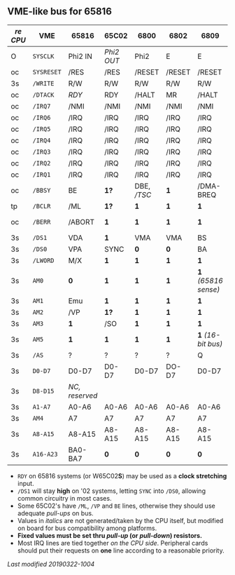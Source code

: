 ## VME-like bus for 65816

_re CPU_ | VME | 65816 | 65C02 | 6800 | 6802 | 6809 | 6809E
------ | --- | ----- | ----- | ---- | ---- | ---- | -----
O | `SYSCLK` | Phi2 IN | _Phi2 OUT_ | Phi2 | E | E | E
oc | `SYSRESET` | /RES | /RES | /RESET | /RESET | /RESET | /RESET
3s | `/WRITE` | R/W | R/W | R/W | R/W | R/W | R/W
oc | `/DTACK` | _RDY_ | RDY | /HALT | MR | /HALT |
oc | `/IRQ7` | /NMI | /NMI | /NMI | /NMI | /NMI | /NMI
oc | `/IRQ6` | /IRQ | /IRQ | /IRQ | /IRQ | /IRQ | /FIRQ
oc | `/IRQ5` | /IRQ | /IRQ | /IRQ | /IRQ | /IRQ | /FIRQ
oc | `/IRQ4` | /IRQ | /IRQ | /IRQ | /IRQ | /IRQ | /FIRQ
oc | `/IRQ3` | /IRQ | /IRQ | /IRQ | /IRQ | /IRQ | /IRQ
oc | `/IRQ2` | /IRQ | /IRQ | /IRQ | /IRQ | /IRQ | /IRQ
oc | `/IRQ1` | /IRQ | /IRQ | /IRQ | /IRQ | /IRQ | /IRQ
oc | `/BBSY` | BE | **1?** | DBE, _/TSC_ | **1** | /DMA-BREQ | _/TSC_
tp | `/BCLR` | /ML | **1?** | **1** | **1** | **1** | _/BUSY_
oc | `/BERR` | /ABORT | **1** | **1** | **1** | **1** | **1** (AVMA?)
3s | `/DS1` | VDA | **1** | VMA | VMA | BS | BS
3s | `/DS0` | VPA | SYNC | **0** | **0** | BA | BA
3s | `/LWORD` | M/X | **1** | **1** | **1** | **1**
3s | `AM0` | **0** | **1** | **1** | **1** | **1** _(65816 sense)_
3s | `AM1` | Emu | **1** | **1** | **1** | **1**
3s | `AM2` | /VP | **1?** | **1** | **1** | **1**
3s | `AM3` | **1** | /SO | **1** | **1** | **1** | **1**
3s | `AM5` | **1** | **1** | **1** | **1** | **1** _(16-bit bus)_
3s | `/AS` | ? | ? | ? | ? | Q | Q
3s | `D0-D7` | D0-D7 | D0-D7 | D0-D7 | DO-D7 | D0-D7 | D0-D7
3s | `D8-D15` | _NC, reserved_
3s | `A1-A7` | A0-A6 | A0-A6 | A0-A6 | A0-A6 | A0-A6 | A0-A6
3s | `AM4` | A7 | A7 | A7 | A7 | A7 | A7
3s | `A8-A15` | A8-A15 | A8-A15 | A8-A15 | A8-A15 | A8-A15 | A8-A15
3s | `A16-A23` | BA0-BA7 | **0** | **0** | **0** | **0** | **0**

- `RDY` on 65816 systems (or W65C02**S**) may be used as a **clock stretching** input.
- `/DS1` will stay **high** on '02 systems, letting `SYNC` into `/DS0`, allowing common
circuitry in most cases.
- Some 65C02's have `/ML`, `/VP` and `BE` lines, otherwise they should use
adequate _pull-ups_ on bus.
- Values in _italics_ are not generated/taken by the CPU itself, but modified
on board for bus compatibility among platforms.
- **Fixed values must be set thru _pull-up_ (or _pull-down_) resistors.**
- Most IRQ lines are tied together _on the CPU side_. Peripheral cards should put
their requests on **one** line according to a reasonable priority.

_Last modified 20190322-1004_
